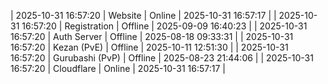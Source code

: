| 2025-10-31 16:57:20 | Website | Online | 2025-10-31 16:57:17 |
| 2025-10-31 16:57:20 | Registration | Offline | 2025-09-09 16:40:23 |
| 2025-10-31 16:57:20 | Auth Server | Offline | 2025-08-18 09:33:31 |
| 2025-10-31 16:57:20 | Kezan (PvE) | Offline | 2025-10-11 12:51:30 |
| 2025-10-31 16:57:20 | Gurubashi (PvP) | Offline | 2025-08-23 21:44:06 |
| 2025-10-31 16:57:20 | Cloudflare | Online | 2025-10-31 16:57:17 |
